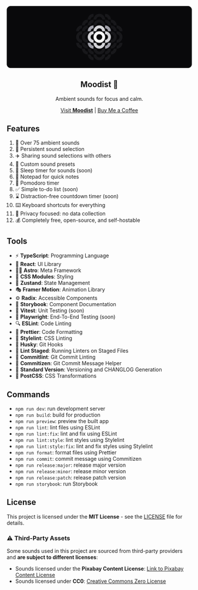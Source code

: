 <div align="center">
  <img src="/assets/banner.svg" alt="Moodist Logo Banner" />
  <h2>Moodist 🌲</h2>
  <p>Ambient sounds for focus and calm.</p>
  <a href="https://moodist.app">Visit <strong>Moodist</strong></a> | <a href="https://buymeacoffee.com/remvze">Buy Me a Coffee</a>
</div>

## Features

1. 🎵 Over 75 ambient sounds
1. 📝 Persistent sound selection
1. ✈️ Sharing sound selections with others
1. 🧰 Custom sound presets
1. 🌙 Sleep timer for sounds (soon)
1. 📓 Notepad for quick notes
1. 🍅 Pomodoro timer
1. ✅ Simple to-do list (soon)
1. ⌛ Distraction-free countdown timer (soon)
1. ⌨️ Keyboard shortcuts for everything
1. 🥷 Privacy focused: no data collection
1. 💰 Completely free, open-source, and self-hostable

## Tools

- ⚡ **TypeScript**: Programming Language
- 🔨 **React**: UI Library
- 🧑‍🚀 **Astro**: Meta Framework
- 🎨 **CSS Modules**: Styling
- 🐻 **Zustand**: State Management
- 🎭 **Framer Motion**: Animation Library
- ⚙️ **Radix**: Accessible Components
- 📕 **Storybook**: Component Documentation
- 🧪 **Vitest**: Unit Testing (soon)
- 🔭 **Playwright**: End-To-End Testing (soon)
- 🔍 **ESLint**: Code Linting
- 🧹 **Prettier**: Code Formatting
- 🧼 **Stylelint**: CSS Linting
- 🐶 **Husky**: Git Hooks
- 📝 **Lint Staged**: Running Linters on Staged Files
- 🧽 **Commitlint**: Git Commit Linting
- 🧭 **Commitizen**: Git Commit Message Helper
- 📓 **Standard Version**: Versioning and CHANGLOG Generation
- 🧰 **PostCSS**: CSS Transformations

## Commands

- `npm run dev`: run development server
- `npm run build`: build for production
- `npm run preview`: preview the built app
- `npm run lint`: lint files using ESLint
- `npm run lint:fix`: lint and fix using ESLint
- `npm run lint:style`: lint styles using Stylelint
- `npm run lint:style:fix`: lint and fix styles using Stylelint
- `npm run format`: format files using Prettier
- `npm run commit`: commit message using Commitizen
- `npm run release:major`: release major version
- `npm run release:minor`: release minor version
- `npm run release:patch`: release patch version
- `npm run storybook`: run Storybook

## License

This project is licensed under the **MIT License** - see the [LICENSE](LICENSE) file for details.

### ⚠️ Third-Party Assets

Some sounds used in this project are sourced from third-party providers and **are subject to different licenses**:

- Sounds licensed under the **Pixabay Content License**: [Link to Pixabay Content License](https://pixabay.com/service/license-summary/)
- Sounds licensed under **CC0**: [Creative Commons Zero License](https://creativecommons.org/publicdomain/zero/1.0/)

